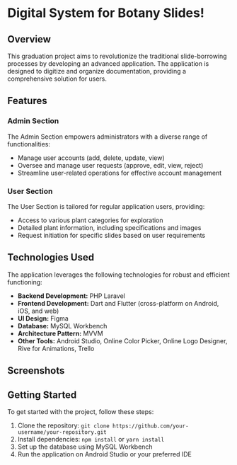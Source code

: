 # Digital System for Botany Slides!
## Overview

This graduation project aims to revolutionize the traditional slide-borrowing processes by developing an advanced application. The application is designed to digitize and organize documentation, providing a comprehensive solution for users.

## Features

### Admin Section

The Admin Section empowers administrators with a diverse range of functionalities:

- Manage user accounts (add, delete, update, view)
- Oversee and manage user requests (approve, edit, view, reject)
- Streamline user-related operations for effective account management

### User Section

The User Section is tailored for regular application users, providing:

- Access to various plant categories for exploration
- Detailed plant information, including specifications and images
- Request initiation for specific slides based on user requirements

## Technologies Used

The application leverages the following technologies for robust and efficient functioning:

- **Backend Development:** PHP Laravel
- **Frontend Development:** Dart and Flutter (cross-platform on Android, iOS, and web)
- **UI Design:** Figma
- **Database:** MySQL Workbench
- **Architecture Pattern:** MVVM
- **Other Tools:** Android Studio, Online Color Picker, Online Logo Designer, Rive for Animations, Trello

## Screenshots

## Getting Started

To get started with the project, follow these steps:

1. Clone the repository: `git clone https://github.com/your-username/your-repository.git`
2. Install dependencies: `npm install` or `yarn install`
3. Set up the database using MySQL Workbench
4. Run the application on Android Studio or your preferred IDE

